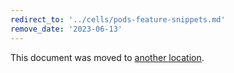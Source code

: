 ```yaml
---
redirect_to: '../cells/pods-feature-snippets.md'
remove_date: '2023-06-13'
---
```


This document was moved to [another location](../cells/pods-feature-snippets.md).

<!-- This redirect file can be deleted after <2023-06-13>. -->
<!-- Redirects that point to other docs in the same project expire in three months. -->
<!-- Redirects that point to docs in a different project or site (link is not relative and starts with `https:`) expire in one year. -->
<!-- Before deletion, see: https://docs.gitlab.com/ee/development/documentation/redirects.html -->
